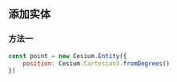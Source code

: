 ## 添加实体
### 方法一
```js
const point = new Cesium.Entity({
    position: Cesium.Cartesian3.fromDegrees()
})
```
